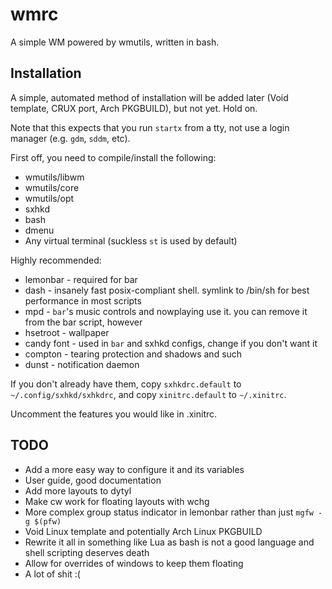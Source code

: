 # wmrc

A simple WM powered by wmutils, written in bash.

## Installation

A simple, automated method of installation will be added later (Void template, CRUX port, Arch PKGBUILD), but not yet. Hold on.

Note that this expects that you run `startx` from a tty, not use a login manager (e.g. `gdm`, `sddm`, etc). 

First off,  you need to compile/install the following:

* wmutils/libwm
* wmutils/core
* wmutils/opt
* sxhkd
* bash
* dmenu
* Any virtual terminal (suckless `st` is used by default)

Highly recommended:

* lemonbar - required for bar
* dash - insanely fast posix-compliant shell. symlink to /bin/sh for best performance in most scripts
* mpd - `bar`'s music controls and nowplaying use it. you can remove it from the bar script, however
* hsetroot - wallpaper
* candy font - used in `bar` and sxhkd configs, change if you don't want it
* compton - tearing protection and shadows and such
* dunst - notification daemon

If you don't already have them, copy `sxhkdrc.default` to `~/.config/sxhkd/sxhkdrc`, and copy `xinitrc.default` to `~/.xinitrc`.

Uncomment the features you would like in .xinitrc.

## TODO

* Add a more easy way to configure it and its variables
* User guide, good documentation
* Add more layouts to dytyl
* Make cw work for floating layouts with wchg
* More complex group status indicator in lemonbar rather than just `mgfw -g $(pfw)`
* Void Linux template and potentially Arch Linux PKGBUILD
* Rewrite it all in something like Lua as bash is not a good language and shell scripting deserves death
* Allow for overrides of windows to keep them floating
* A lot of shit :(
